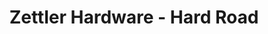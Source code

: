 ---
title: "Zettler Hardware - Hard Road"
url: /columbus/zettler-hardware-hard-road/
shop: hardware
---